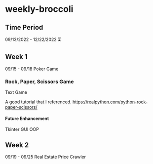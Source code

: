 # weekly-broccoli

## Time Period

09/13/2022 - 12/22/2022 ⏳

## Week 1

09/15 - 09/18
Poker Game

### Rock, Paper, Scissors Game

Text Game

A good tutorial that I referenced.
https://realpython.com/python-rock-paper-scissors/

#### Future Enhancement

Tkinter GUI
OOP

## Week 2

09/19 - 09/25
Real Estate Price Crawler
